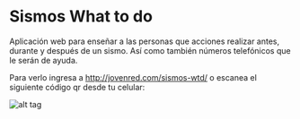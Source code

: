 # Sismos What to do

Aplicación web para enseñar a las personas que acciones realizar antes, durante y después de un sismo. Así como también números telefónicos que le serán de ayuda.

Para verlo ingresa a http://jovenred.com/sismos-wtd/ o escanea el siguiente código qr desde tu celular:

![alt tag](http://jovenred.com/sismos-wtd/qr-code.png)